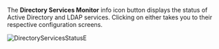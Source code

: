 ---
---

The **Directory Services Monitor** <span class="material-icons">info</span> icon button displays the status of Active Directory and LDAP services. 
Clicking on either takes you to their respective configuration screens. 

![DirectoryServicesStatusE](/images/SCALE/23.10/DirectoryServicesStatus.png "Directory Services Monitor")
